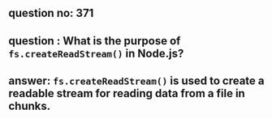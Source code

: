 
      
## question no: 371

## question : What is the purpose of `fs.createReadStream()` in Node.js?

## answer: `fs.createReadStream()` is used to create a readable stream for reading data from a file in chunks.
      